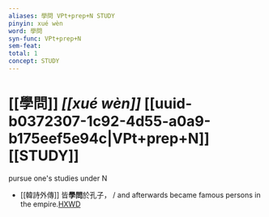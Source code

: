 ```yaml
---
aliases: 學問 VPt+prep+N STUDY
pinyin: xué wèn
word: 學問
syn-func: VPt+prep+N
sem-feat: 
total: 1
concept: STUDY 
---
```

# [[學問]] *[[xué wèn]]*  [[uuid-b0372307-1c92-4d55-a0a9-b175eef5e94c|VPt+prep+N]] [[STUDY]]
pursue one's studies under N
 - [[韓詩外傳]] 皆**學問**於孔子， / and afterwards became famous persons in the empire.[HXWD](https://hxwd.org/textview.html?location=KR1c0066_tls_008-24a.17)
